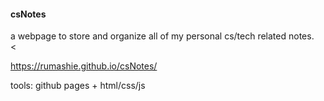 #### csNotes

a webpage to store and organize all of my personal cs/tech related notes. <br><

https://rumashie.github.io/csNotes/ <br>

tools: github pages + html/css/js 
